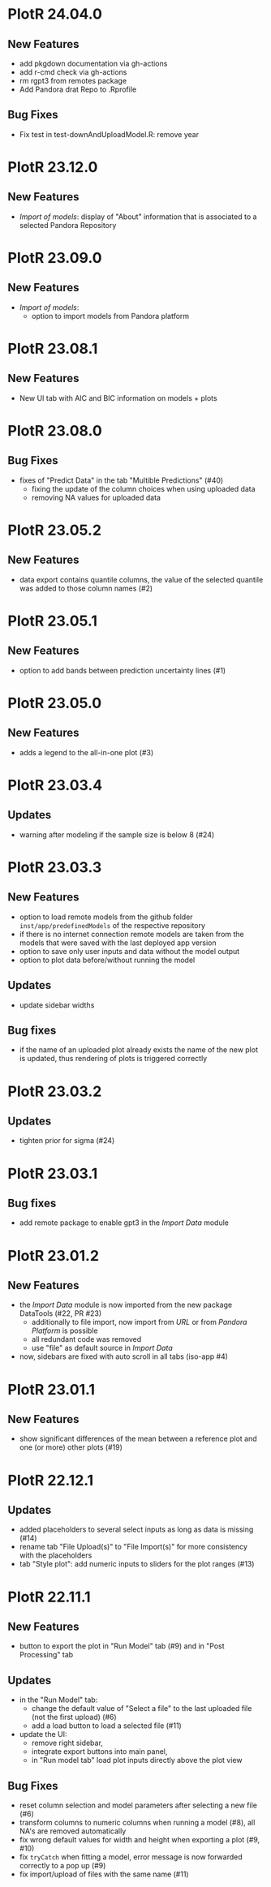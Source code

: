 #  PlotR 24.04.0

## New Features
- add pkgdown documentation via gh-actions
- add r-cmd check via gh-actions
- rm rgpt3 from remotes package
- Add Pandora drat Repo to .Rprofile

## Bug Fixes
- Fix test in test-downAndUploadModel.R: remove year

# PlotR 23.12.0

## New Features
- _Import of models_: display of "About" information that is associated to a selected Pandora 
  Repository

# PlotR 23.09.0

## New Features
- _Import of models_:
  - option to import models from Pandora platform
  
# PlotR 23.08.1

## New Features
- New UI tab with AIC and BIC information on models + plots

# PlotR 23.08.0

## Bug Fixes
- fixes of "Predict Data" in the tab "Multible Predictions" (#40)
  - fixing the update of the column choices when using uploaded data
  - removing NA values for uploaded data

# PlotR 23.05.2

## New Features
- data export contains quantile columns, the value of the selected quantile was added to those column names (#2)

# PlotR 23.05.1

## New Features
- option to add bands between prediction uncertainty lines (#1)

# PlotR 23.05.0

## New Features
- adds a legend to the all-in-one plot (#3)

# PlotR 23.03.4

## Updates
- warning after modeling if the sample size is below 8 (#24)

# PlotR 23.03.3

## New Features
- option to load remote models from the github folder `inst/app/predefinedModels` of the respective 
repository
- if there is no internet connection remote models are taken from the models that were saved with
  the last deployed app version
- option to save only user inputs and data without the model output
- option to plot data before/without running the model
  
## Updates
- update sidebar widths

## Bug fixes
- if the name of an uploaded plot already exists the name of the new plot is updated, thus rendering
of plots is triggered correctly

# PlotR 23.03.2

## Updates
- tighten prior for sigma (#24)

# PlotR 23.03.1

## Bug fixes
- add remote package to enable gpt3 in the _Import Data_ module

# PlotR 23.01.2

## New Features
- the _Import Data_ module is now imported from the new package DataTools (#22, PR #23)
  - additionally to file import, now import from _URL_ or from _Pandora Platform_ is possible
  - all redundant code was removed
  - use "file" as default source in _Import Data_
- now, sidebars are fixed with auto scroll in all tabs (iso-app #4)

# PlotR 23.01.1

## New Features
- show significant differences of the mean between a reference plot and one (or more) other 
plots (#19)

# PlotR 22.12.1

## Updates
- added placeholders to several select inputs as long as data is missing (#14)
- rename tab "File Upload(s)" to "File Import(s)" for more consistency with the placeholders
- tab "Style plot": add numeric inputs to sliders for the plot ranges (#13)

# PlotR 22.11.1

## New Features
- button to export the plot in "Run Model" tab (#9) and in "Post Processing" tab

## Updates
- in the "Run Model" tab:
  - change the default value of "Select a file" to the last uploaded file (not the first upload) (#6)
  - add a load button to load a selected file (#11)
- update the UI:
  - remove right sidebar, 
  - integrate export buttons into main panel,
  - in "Run model tab" load plot inputs directly above the plot view

## Bug Fixes
- reset column selection and model parameters after selecting a new file (#6)
- transform columns to numeric columns when running a model (#8), all NA's are removed automatically
- fix wrong default values for width and height when exporting a plot (#9, #10)
- fix `tryCatch` when fitting a model, error message is now forwarded correctly to a pop up (#9)
- fix import/upload of files with the same name (#11)
